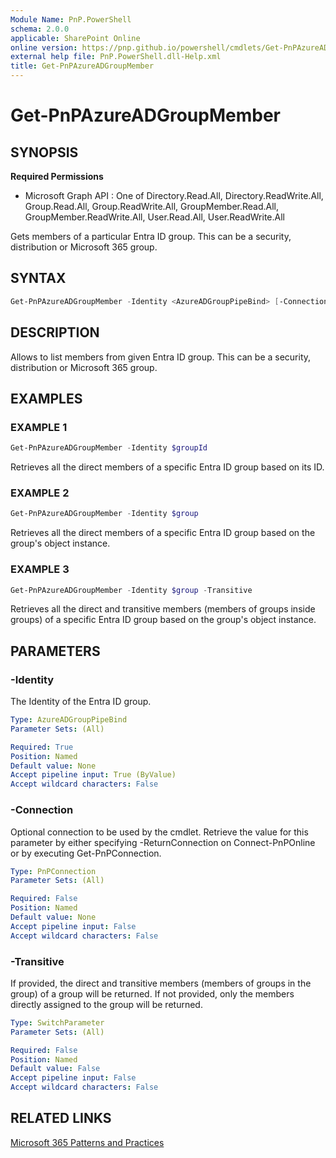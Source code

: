```yaml
---
Module Name: PnP.PowerShell
schema: 2.0.0
applicable: SharePoint Online
online version: https://pnp.github.io/powershell/cmdlets/Get-PnPAzureADGroupMember.html
external help file: PnP.PowerShell.dll-Help.xml
title: Get-PnPAzureADGroupMember
---
```

  
# Get-PnPAzureADGroupMember

## SYNOPSIS

**Required Permissions**

  * Microsoft Graph API : One of Directory.Read.All, Directory.ReadWrite.All, Group.Read.All, Group.ReadWrite.All, GroupMember.Read.All, GroupMember.ReadWrite.All, User.Read.All, User.ReadWrite.All

Gets members of a particular Entra ID group. This can be a security, distribution or Microsoft 365 group.

## SYNTAX

```powershell
Get-PnPAzureADGroupMember -Identity <AzureADGroupPipeBind> [-Connection <PnPConnection>] [-Transitive]
```

## DESCRIPTION

Allows to list members from given Entra ID group. This can be a security, distribution or Microsoft 365 group.

## EXAMPLES

### EXAMPLE 1
```powershell
Get-PnPAzureADGroupMember -Identity $groupId
```

Retrieves all the direct members of a specific Entra ID group based on its ID.

### EXAMPLE 2
```powershell
Get-PnPAzureADGroupMember -Identity $group
```

Retrieves all the direct members of a specific Entra ID group based on the group's object instance.

### EXAMPLE 3
```powershell
Get-PnPAzureADGroupMember -Identity $group -Transitive
```

Retrieves all the direct and transitive members (members of groups inside groups) of a specific Entra ID group based on the group's object instance.

## PARAMETERS

### -Identity
The Identity of the Entra ID group.

```yaml
Type: AzureADGroupPipeBind
Parameter Sets: (All)

Required: True
Position: Named
Default value: None
Accept pipeline input: True (ByValue)
Accept wildcard characters: False
```

### -Connection
Optional connection to be used by the cmdlet. Retrieve the value for this parameter by either specifying -ReturnConnection on Connect-PnPOnline or by executing Get-PnPConnection.

```yaml
Type: PnPConnection
Parameter Sets: (All)

Required: False
Position: Named
Default value: None
Accept pipeline input: False
Accept wildcard characters: False
```

### -Transitive
If provided, the direct and transitive members (members of groups in the group) of a group will be returned. If not provided, only the members directly assigned to the group will be returned.

```yaml
Type: SwitchParameter
Parameter Sets: (All)

Required: False
Position: Named
Default value: False
Accept pipeline input: False
Accept wildcard characters: False
```

## RELATED LINKS

[Microsoft 365 Patterns and Practices](https://aka.ms/m365pnp)